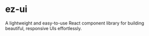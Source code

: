 # ez-ui
A lightweight and easy-to-use React component library for building beautiful, responsive UIs effortlessly.
